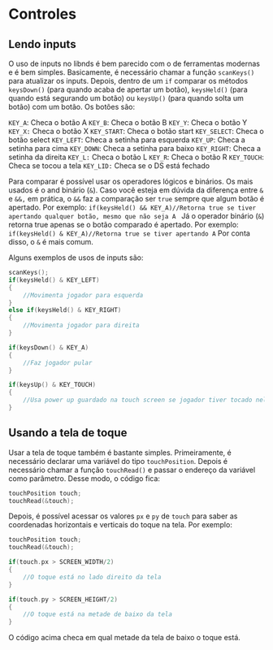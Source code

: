 # Controles

## Lendo inputs

O uso de inputs no libnds é bem parecido com o de ferramentas modernas e é bem simples. Basicamente, é necessário chamar a função `scanKeys()` para atualizar os inputs. Depois, dentro de um `if` comparar os métodos `keysDown()` (para quando acaba de apertar um botão), `keysHeld()` (para quando está segurando um botão) ou `keysUp()` (para quando solta um botão) com um botão. Os botões são:

`KEY_A`: Checa o botão A
`KEY_B`: Checa o botão B
`KEY_Y`: Checa o botão Y
`KEY_X:` Checa o botão X
`KEY_START`: Checa o botão start
`KEY_SELECT`: Checa o botão select
`KEY_LEFT`: Checa a setinha para esquerda
`KEY_UP`: Checa a setinha para cima
`KEY_DOWN`: Checa a setinha para baixo
`KEY_RIGHT`: Checa a setinha da direita
`KEY_L:` Checa o botão L
`KEY_R`: Checa o botão R
`KEY_TOUCH`: Checa se tocou a tela
`KEY_LID:` Checa se o DS está fechado

Para comparar é possível usar os operadores lógicos e binários. Os mais usados é o and binário (`&`).  Caso você esteja em dúvida da diferença entre `&` e `&&,` em prática, o `&&` faz a comparação ser `true` sempre que algum botão é apertado. Por exemplo:
`if(keysHeld() && KEY_A)//Retorna true se tiver apertando qualquer botão, mesmo que não seja A `
Já o operador binário (`&`) retorna true apenas se o botão comparado é apertado. Por exemplo:
`if(keysHeld() & KEY_A)//Retorna true se tiver apertando A`
Por conta disso, o `&` é mais comum.

Alguns exemplos de usos de inputs são:
````C++
scanKeys();
if(keysHeld() & KEY_LEFT)
{
	//Movimenta jogador para esquerda
}
else if(keysHeld() & KEY_RIGHT)
{
	//Movimenta jogador para direita
}

if(keysDown() & KEY_A)
{
	//Faz jogador pular
}

if(keysUp() & KEY_TOUCH)
{
	//Usa power up guardado na touch screen se jogador tiver tocado nele
}
````

## Usando a tela de toque
Usar a tela de toque também é bastante simples. Primeiramente, é necessário declarar uma variável do tipo `touchPosition`. Depois é necessário chamar a função `touchRead()` e passar o endereço da variável como parâmetro. Desse modo, o código fica:
```C++
touchPosition touch;
touchRead(&touch);
```

Depois, é possível acessar os valores `px` e `py` de `touch` para saber as coordenadas horizontais e verticais do toque na tela. Por exemplo:
```C++
touchPosition touch;
touchRead(&touch);

if(touch.px > SCREEN_WIDTH/2)
{
	//O toque está no lado direito da tela
}

if(touch.py > SCREEN_HEIGHT/2)
{
	//O toque está na metade de baixo da tela
}

```
O código acima checa em qual metade da tela de baixo o toque está.

